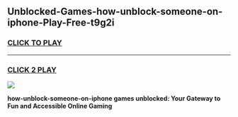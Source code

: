 
## Unblocked-Games-how-unblock-someone-on-iphone-Play-Free-t9g2i
<h3>
<a href="https://premium76.site?title=how-unblock-someone-on-iphone&ref=18A1">CLICK TO PLAY</a></h3>
<hr>

<h3>
<a href="https://premium76.site?title=how-unblock-someone-on-iphone&ref=18A1">CLICK 2 PLAY</a>
  
</h3>

<a href="https://premium76.site?title=how-unblock-someone-on-iphone&ref=18A1"><img src="https://clearcache.store/games.png"></a>


**how-unblock-someone-on-iphone games unblocked: Your Gateway to Fun and Accessible Online Gaming**
